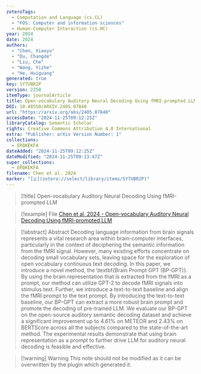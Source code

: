 ```yaml
---
zoteroTags:
  - Computation and Language (cs.CL)
  - "FOS: Computer and information sciences"
  - Human-Computer Interaction (cs.HC)
year: 2024
date: 2024
authors:
  - "Chen, Xiaoyu"
  - "Du, Changde"
  - "Liu, Che"
  - "Wang, Yizhe"
  - "He, Huiguang"
generated: true
key: SY7VBR2P
version: 2258
itemType: journalArticle
title: Open-vocabulary Auditory Neural Decoding Using fMRI-prompted LLM
DOI: 10.48550/ARXIV.2405.07840
url: "https://arxiv.org/abs/2405.07840"
accessDate: "2024-11-25T09:12:25Z"
libraryCatalog: Semantic Scholar
rights: Creative Commons Attribution 4.0 International
extra: "Publisher: arXiv Version Number: 1"
collections:
  - ERQKEKFA
dateAdded: "2024-11-25T09:12:25Z"
dateModified: "2024-11-25T09:13:47Z"
super_collections:
  - ERQKEKFA
filename: Chen et al. 2024
marker: "[🇿](zotero://select/library/items/SY7VBR2P)"
---
```


> [!title] Open-vocabulary Auditory Neural Decoding Using fMRI-prompted LLM

> [!example] File
> [Chen et al. 2024 - Open-vocabulary Auditory Neural Decoding Using fMRI-prompted LLM](/Papers/PDFs/Chen%20et%20al.%202024%20-%20Open-vocabulary%20Auditory%20Neural%20Decoding%20Using%20fMRI-prompted%20LLM.pdf)

> [!abstract] Abstract
> Decoding language information from brain signals represents a vital research area within brain-computer interfaces, particularly in the context of deciphering the semantic information from the fMRI signal. However, many existing efforts concentrate on decoding small vocabulary sets, leaving space for the exploration of open vocabulary continuous text decoding. In this paper, we introduce a novel method, the \textbf{Brain Prompt GPT (BP-GPT)}. By using the brain representation that is extracted from the fMRI as a prompt, our method can utilize GPT-2 to decode fMRI signals into stimulus text. Further, we introduce a text-to-text baseline and align the fMRI prompt to the text prompt. By introducing the text-to-text baseline, our BP-GPT can extract a more robust brain prompt and promote the decoding of pre-trained LLM. We evaluate our BP-GPT on the open-source auditory semantic decoding dataset and achieve a significant improvement up to $4.61\%$ on METEOR and $2.43\%$ on BERTScore across all the subjects compared to the state-of-the-art method. The experimental results demonstrate that using brain representation as a prompt to further drive LLM for auditory neural decoding is feasible and effective.

>[!warning] Warning
> This note should not be modified as it can be overwritten by the plugin which generated it.

